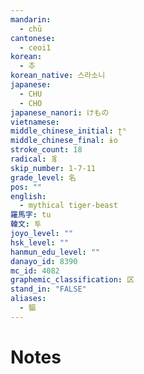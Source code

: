 ```yaml
---
mandarin:
  - chū
cantonese:
  - ceoi1
korean:
  - 추
korean_native: 스라소니
japanese:
  - CHU
  - CHO
japanese_nanori: けもの
vietnamese:
middle_chinese_initial: ʈʰ
middle_chinese_final: ɨo
stroke_count: 18
radical: 豸
skip_number: 1-7-11
grade_level: 名
pos: ""
english:
  - mythical tiger-beast
羅馬字: tu
韓文: 투
joyo_level: ""
hsk_level: ""
hanmun_edu_level: ""
danayo_id: 8390
mc_id: 4082
graphemic_classification: 区
stand_in: "FALSE"
aliases:
  - 貙
---
```


# Notes
